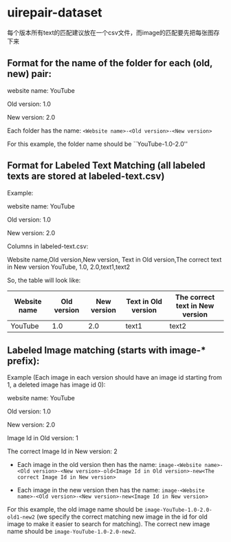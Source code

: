 # uirepair-dataset


每个版本所有text的匹配建议放在一个csv文件，而image的匹配要先把每张图存下来

## Format for the name of the folder for each (old, new) pair:
website name: YouTube

Old version: 1.0

New version: 2.0

Each folder has the name:
``<Website name>-<Old version>-<New version>``
 
 For this example, the folder name should be ``YouTube-1.0-2.0''


## Format for Labeled Text Matching (all labeled texts are stored at labeled-text.csv)

Example:

website name: YouTube

Old version: 1.0

New version: 2.0

Columns in labeled-text.csv:

Website name,Old version,New version, Text in Old version,The correct text in New version
YouTube, 1.0, 2.0,text1,text2

So, the table will look like:

| Website name | Old version | New version| Text in Old version |The correct text in New version |
| --- | --- | --- | --- | --- |
| YouTube | 1.0 | 2.0 |text1 | text2 |





## Labeled Image matching (starts with image-* prefix):

Example (Each image in each version should have an image id starting from 1, a deleted image has image id 0):

website name: YouTube

Old version: 1.0

New version: 2.0

Image Id in Old version: 1

The correct Image Id in New version: 2

- Each image in the old version then has the name:
``image-<Website name>-<Old version>-<New version>-old<Image Id in Old version>-new<The correct Image Id in New version>``

- Each image in the new version then has the name:
``image-<Website name>-<Old version>-<New version>-new<Image Id in New version>``

For this example, the old image name should be ``image-YouTube-1.0-2.0-old1-new2`` (we specify the correct matching new image in the id for old image to make it easier to search for matching). The correct new image name should be ``image-YouTube-1.0-2.0-new2``.
